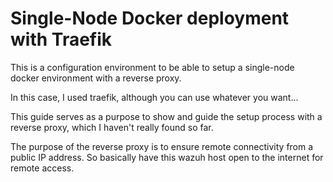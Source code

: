 # Single-Node Docker deployment with Traefik
This is a configuration environment to be able to setup a single-node docker environment
with a reverse proxy.

In this case, I used traefik, although you can use whatever you want...

This guide serves as a purpose to show and guide the setup process with a reverse 
proxy, which I haven't really found so far.

The purpose of the reverse proxy is to ensure remote connectivity from a public 
IP address. So basically have this wazuh host open to the internet for remote access.
